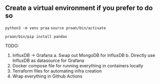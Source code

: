 ## Create a virtual environment if you prefer to do so

```python3 -m venv praa```
```source praan/bin/activate```

```praan/bin/pip install pandas```




TODO:

1. InfluxDB -> Grafana
    a. Swap out MongoDB for InfluxDB
    b. Directly use InfluxDB as datasource for Grafana
2. Docker compose file for running everything in containers locally
3. Terraform files for automating infra creation
4. Wrap everything in Github Actions